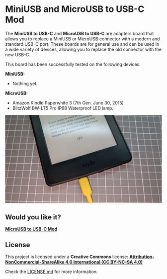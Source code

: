 # MiniUSB and MicroUSB to USB-C Mod

The **MiniUSB to USB-C** and **MicroUSB to USB-C** are adapters board that allows you to replace a MiniUSB or MicroUSB connector with a modern and standard USB-C port.
These boards are for general use and can be used in a wide variety of devices, allowing you to replace the old connector with the new USB-C.

This board has been successfully tested on the following devices:

**MiniUSB:**
 - Nothing yet.

**MicroUSB:**
*   Amazon Kindle Paperwhite 3 (7th Gen. June 30, 2015)
*   BlitzWolf BW-LT5 Pro IP68 Waterproof LED lamp.


![MICROUSB](https://raw.githubusercontent.com/giltesa/MicroUSB-To-USB-C-Adapter/master/4.%20Photos/MicroUSB%20v1.1_4.jpg)


## Would you like it?

[**MicroUSB to USB-C Mod**](https://shop.giltesa.com/?p=3521)


## License

This project is licensed under a **Creative Commons** license:
**[Attribution-NonCommercial-ShareAlike 4.0 International (CC BY-NC-SA 4.0) ](https://creativecommons.org/licenses/by-nc-sa/4.0/)**

Check the [LICENSE.md](LICENSE.md) for more information.
